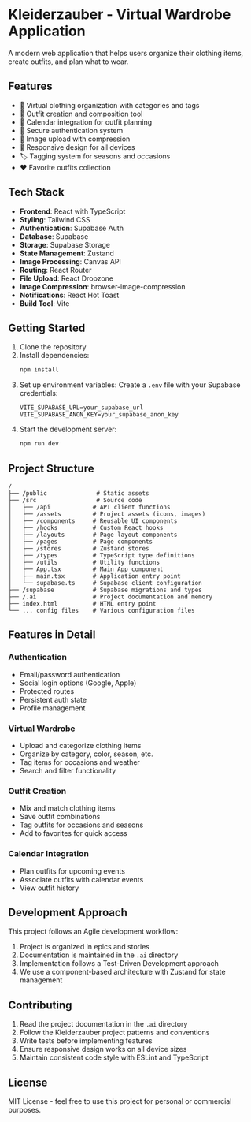 # Kleiderzauber - Virtual Wardrobe Application

A modern web application that helps users organize their clothing items, create outfits, and plan what to wear.

## Features

- 👕 Virtual clothing organization with categories and tags
- 👗 Outfit creation and composition tool
- 📅 Calendar integration for outfit planning
- 🔐 Secure authentication system
- 📸 Image upload with compression
- 📱 Responsive design for all devices
- 🏷️ Tagging system for seasons and occasions
- ❤️ Favorite outfits collection

## Tech Stack

- **Frontend**: React with TypeScript
- **Styling**: Tailwind CSS
- **Authentication**: Supabase Auth
- **Database**: Supabase
- **Storage**: Supabase Storage
- **State Management**: Zustand
- **Image Processing**: Canvas API
- **Routing**: React Router
- **File Upload**: React Dropzone
- **Image Compression**: browser-image-compression
- **Notifications**: React Hot Toast
- **Build Tool**: Vite

## Getting Started

1. Clone the repository
2. Install dependencies:
   ```bash
   npm install
   ```
3. Set up environment variables:
   Create a `.env` file with your Supabase credentials:
   ```
   VITE_SUPABASE_URL=your_supabase_url
   VITE_SUPABASE_ANON_KEY=your_supabase_anon_key
   ```
4. Start the development server:
   ```bash
   npm run dev
   ```

## Project Structure

```
/
├── /public              # Static assets
├── /src                 # Source code
│   ├── /api            # API client functions
│   ├── /assets         # Project assets (icons, images)
│   ├── /components     # Reusable UI components
│   ├── /hooks          # Custom React hooks
│   ├── /layouts        # Page layout components
│   ├── /pages          # Page components
│   ├── /stores         # Zustand stores
│   ├── /types          # TypeScript type definitions
│   ├── /utils          # Utility functions
│   ├── App.tsx         # Main App component
│   ├── main.tsx        # Application entry point
│   └── supabase.ts     # Supabase client configuration
├── /supabase           # Supabase migrations and types
├── /.ai                # Project documentation and memory
├── index.html          # HTML entry point
└── ... config files    # Various configuration files
```

## Features in Detail

### Authentication

- Email/password authentication
- Social login options (Google, Apple)
- Protected routes
- Persistent auth state
- Profile management

### Virtual Wardrobe

- Upload and categorize clothing items
- Organize by category, color, season, etc.
- Tag items for occasions and weather
- Search and filter functionality

### Outfit Creation

- Mix and match clothing items
- Save outfit combinations
- Tag outfits for occasions and seasons
- Add to favorites for quick access

### Calendar Integration

- Plan outfits for upcoming events
- Associate outfits with calendar events
- View outfit history

## Development Approach

This project follows an Agile development workflow:

1. Project is organized in epics and stories
2. Documentation is maintained in the `.ai` directory
3. Implementation follows a Test-Driven Development approach
4. We use a component-based architecture with Zustand for state management

## Contributing

1. Read the project documentation in the `.ai` directory
2. Follow the Kleiderzauber project patterns and conventions
3. Write tests before implementing features
4. Ensure responsive design works on all device sizes
5. Maintain consistent code style with ESLint and TypeScript

## License

MIT License - feel free to use this project for personal or commercial purposes.
